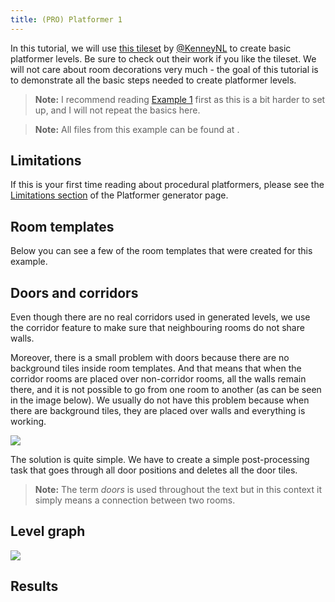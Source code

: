 ```yaml
---
title: (PRO) Platformer 1
---
```


In this tutorial, we will use [this tileset](https://www.kenney.nl/assets/abstract-platformer) by [@KenneyNL](https://twitter.com/KenneyNL) to create basic platformer levels. Be sure to check out their work if you like the tileset. We will not care about room decorations very much - the goal of this tutorial is to demonstrate all the basic steps needed to create platformer levels.

<Gallery cols={2} fixedHeight>
    <GalleryImage src="2d/examples/platformer1/result1.png" caption="Example result" />
    <GalleryImage src="2d/examples/platformer1/result2.png" caption="Example result" />
</Gallery>

> **Note:** I recommend reading [Example 1](example-1.md) first as this is a bit harder to set up, and I will not repeat the basics here.

> **Note:** All files from this example can be found at <Path path="2de:Platformer1" />.

## Limitations

If this is your first time reading about procedural platformers, please see the [Limitations section](../generators/platformer-generator#limitations) of the Platformer generator page.

## Room templates

Below you can see a few of the room templates that were created for this example.

<Gallery cols={2} fixedHeight>
    <GalleryImage src="2d/examples/platformer1/start.png" caption="Start" />
    <GalleryImage src="2d/examples/platformer1/goal.png" caption="Goal" />
    <GalleryImage src="2d/examples/platformer1/room2.png" caption="Basic room" />
    <GalleryImage src="2d/examples/platformer1/room3.png" caption="Basic room" />
    <GalleryImage src="2d/examples/platformer1/room6.png" caption="Basic room" />
    <GalleryImage src="2d/examples/platformer1/room8.png" caption="Basic room" />
</Gallery>

## Doors and corridors

Even though there are no real corridors used in generated levels, we use the corridor feature to make sure that neighbouring rooms do not share walls.

<Gallery cols={2} fixedHeight>
    <GalleryImage src="2d/examples/platformer1/corridor_horizontal.png" caption="Horizontal corridor" />
    <GalleryImage src="2d/examples/platformer1/corridor_vertical.png" caption="Vertical corridor" />
</Gallery>

Moreover, there is a small problem with doors because there are no background tiles inside room templates. And that means that when the corridor rooms are placed over non-corridor rooms, all the walls remain there, and it is not possible to go from one room to another (as can be seen in the image below). We usually do not have this problem because when there are background tiles, they are placed over walls and everything is working.

<Image src="2d/examples/platformer1/no_holes_between_rooms.png" caption="There are no holes between individual rooms because we have no background tile in room templates." />

The solution is quite simple. We have to create a simple post-processing task that goes through all door positions and deletes all the door tiles.

<ExternalCode name="2d_platformer1_postProcessing" />

> **Note:** The term *doors* is used throughout the text but in this context it simply means a connection between two rooms.

## Level graph

<Image src="2d/examples/platformer1/level_graph.png" caption="Level graph" />

## Results

<Gallery cols={2} fixedHeight>
    <GalleryImage src="2d/examples/platformer1/result3.png" caption="Example result" />
    <GalleryImage src="2d/examples/platformer1/result4.png" caption="Example result" />
</Gallery>